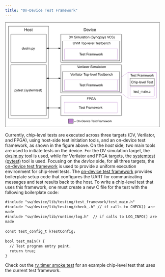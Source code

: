 ```yaml
---
title: "On-Device Test Framework"
---
```


![Chip-level Test Infrastructure](chip_level_test_infra.svg)

Currently, chip-level tests are executed across three targets (DV, Verilator, and FPGA), using host-side test initiation tools, and an on-device test framework, as shown in the figure above.
On the _host_ side, two main tools are used to initiate tests on the device. For the DV simulation target, the [dvsim.py](https://cs.opensource.google/opentitan/opentitan/+/master:util/dvsim/) tool is used, while for Verilator and FPGA targets, the [systemtest (pytest)](https://cs.opensource.google/opentitan/opentitan/+/master:test/systemtest/) tool is used.
Focusing on the _device_ side, for all three targets, the [on-device test framework](https://cs.opensource.google/opentitan/opentitan/+/master:sw/device/lib/testing/test_framework/test_main.c) is used to provide a uniform execution environment for chip-level tests.
The [on-device test framework](https://cs.opensource.google/opentitan/opentitan/+/master:sw/device/lib/testing/test_framework/test_main.c) provides boilerplate setup code that configures the UART for communicating messages and test results back to the host.
To write a chip-level test that uses this framework, one must create a new C file for the test with the following boilerplate code:

```
#include "sw/device/lib/testing/test_framework/test_main.h"
#include "sw/device/lib/testing/check_.h" // if calls to CHECK() are made
#include "sw/device/lib/runtime/log.h"  // if calls to LOG_INFO() are made

const test_config_t kTestConfig;

bool test_main() {
  // Test program entry point.
  return true;
}
```

Check out the [rv\_timer smoke test](https://cs.opensource.google/opentitan/opentitan/+/master:sw/device/tests/rv_timer_smoketest.c) for an example chip-level test that uses the current test framework.

